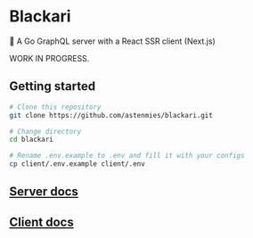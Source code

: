 # Blackari
👻 A Go GraphQL server with a React SSR client (Next.js)

WORK IN PROGRESS.

## Getting started

```bash
# Clone this repository
git clone https://github.com/astenmies/blackari.git

# Change directory
cd blackari

# Rename .env.example to .env and fill it with your configs
cp client/.env.example client/.env
```

## [Server docs](./server)

## [Client docs](./client)
